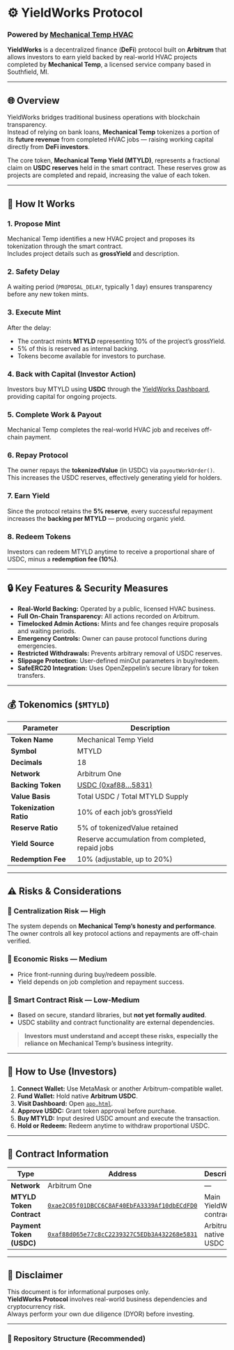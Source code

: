 # ⚙️ YieldWorks Protocol  
### Powered by [Mechanical Temp HVAC](https://mechanicaltemp.com)

**YieldWorks** is a decentralized finance (**DeFi**) protocol built on **Arbitrum** that allows investors to earn yield backed by real-world HVAC projects completed by **Mechanical Temp**, a licensed service company based in Southfield, MI.

---

## 🌐 Overview

YieldWorks bridges traditional business operations with blockchain transparency.  
Instead of relying on bank loans, **Mechanical Temp** tokenizes a portion of its **future revenue** from completed HVAC jobs — raising working capital directly from **DeFi investors**.

The core token, **Mechanical Temp Yield (MTYLD)**, represents a fractional claim on **USDC reserves** held in the smart contract. These reserves grow as projects are completed and repaid, increasing the value of each token.

---

## 🔁 How It Works

### 1. Propose Mint
Mechanical Temp identifies a new HVAC project and proposes its tokenization through the smart contract.  
Includes project details such as **grossYield** and description.

### 2. Safety Delay
A waiting period (`PROPOSAL_DELAY`, typically 1 day) ensures transparency before any new token mints.

### 3. Execute Mint
After the delay:
- The contract mints **MTYLD** representing 10% of the project’s grossYield.  
- 5% of this is reserved as internal backing.  
- Tokens become available for investors to purchase.

### 4. Back with Capital (Investor Action)
Investors buy MTYLD using **USDC** through the [YieldWorks Dashboard](app.html), providing capital for ongoing projects.

### 5. Complete Work & Payout
Mechanical Temp completes the real-world HVAC job and receives off-chain payment.

### 6. Repay Protocol
The owner repays the **tokenizedValue** (in USDC) via `payoutWorkOrder()`.  
This increases the USDC reserves, effectively generating yield for holders.

### 7. Earn Yield
Since the protocol retains the **5% reserve**, every successful repayment increases the **backing per MTYLD** — producing organic yield.

### 8. Redeem Tokens
Investors can redeem MTYLD anytime to receive a proportional share of USDC, minus a **redemption fee (10%)**.

---

## 🔒 Key Features & Security Measures

- **Real-World Backing:** Operated by a public, licensed HVAC business.  
- **Full On-Chain Transparency:** All actions recorded on Arbitrum.  
- **Timelocked Admin Actions:** Mints and fee changes require proposals and waiting periods.  
- **Emergency Controls:** Owner can pause protocol functions during emergencies.  
- **Restricted Withdrawals:** Prevents arbitrary removal of USDC reserves.  
- **Slippage Protection:** User-defined minOut parameters in buy/redeem.  
- **SafeERC20 Integration:** Uses OpenZeppelin’s secure library for token transfers.

---

## 💰 Tokenomics (`$MTYLD`)

| Parameter | Description |
|------------|--------------|
| **Token Name** | Mechanical Temp Yield |
| **Symbol** | MTYLD |
| **Decimals** | 18 |
| **Network** | Arbitrum One |
| **Backing Token** | [USDC (0xaf88…5831)](https://arbiscan.io/token/0xaf88d065e77c8cC2239327C5EDb3A432268e5831) |
| **Value Basis** | Total USDC / Total MTYLD Supply |
| **Tokenization Ratio** | 10% of each job’s grossYield |
| **Reserve Ratio** | 5% of tokenizedValue retained |
| **Yield Source** | Reserve accumulation from completed, repaid jobs |
| **Redemption Fee** | 10% (adjustable, up to 20%) |

---

## ⚠️ Risks & Considerations

### 🔸 Centralization Risk — **High**
The system depends on **Mechanical Temp’s honesty and performance**.  
The owner controls all key protocol actions and repayments are off-chain verified.

### 🔸 Economic Risks — **Medium**
- Price front-running during buy/redeem possible.  
- Yield depends on job completion and repayment success.  

### 🔸 Smart Contract Risk — **Low-Medium**
- Based on secure, standard libraries, but **not yet formally audited**.  
- USDC stability and contract functionality are external dependencies.

> **Investors must understand and accept these risks, especially the reliance on Mechanical Temp’s business integrity.**

---

## 🧭 How to Use (Investors)

1. **Connect Wallet:** Use MetaMask or another Arbitrum-compatible wallet.  
2. **Fund Wallet:** Hold native **Arbitrum USDC**.  
3. **Visit Dashboard:** Open [`app.html`](app.html).  
4. **Approve USDC:** Grant token approval before purchase.  
5. **Buy MTYLD:** Input desired USDC amount and execute the transaction.  
6. **Hold or Redeem:** Redeem anytime to withdraw proportional USDC.

---

## 🧱 Contract Information

| Type | Address | Description |
|------|----------|-------------|
| **Network** | Arbitrum One | — |
| **MTYLD Token Contract** | [`0xae2C05f01DBCC6C8AF40EbFA3339Af10dbECdFD0`](https://arbiscan.io/address/0xae2C05f01DBCC6C8AF40EbFA3339Af10dbECdFD0) | Main YieldWorks contract |
| **Payment Token (USDC)** | [`0xaf88d065e77c8cC2239327C5EDb3A432268e5831`](https://arbiscan.io/token/0xaf88d065e77c8cC2239327C5EDb3A432268e5831) | Arbitrum native USDC |

---

## 📘 Disclaimer

This document is for informational purposes only.  
**YieldWorks Protocol** involves real-world business dependencies and cryptocurrency risk.  
Always perform your own due diligence (DYOR) before investing.

---

### 🧰 Repository Structure (Recommended)

